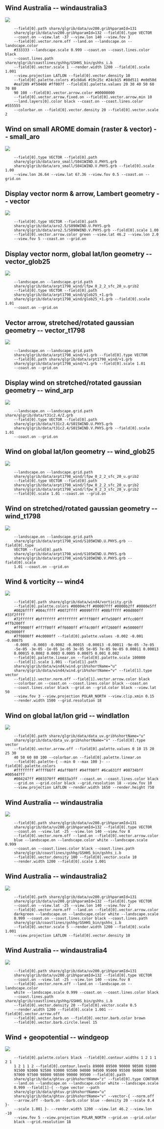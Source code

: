 ## Wind Australia -- windaustralia3
![](./share/glgrib/test/windaustralia3/TEST_0000.png)

```
    --field[0].path share/glgrib/data/uv200.grib%paramId=131 
    share/glgrib/data/uv200.grib%paramId=132 --field[0].type VECTOR 
    --coast.on --view.lat -37 --view.lon 140 --view.fov 3 
    --field[0].vector.norm.off --land.on --landscape.on --landscape.color 
    #333333 --landscape.scale 0.999 --coast.on --coast.lines.color black 
    --coast.lines.path share/glgrib/coastlines/gshhg/GSHHS_bin/gshhs_i.b 
    --field[0].vector.scale 1 --render.width 1200 --field[0].scale 1.001 
    --view.projection LATLON --field[0].vector.density 10 
    --field[0].palette.colors #1cb8a6 #19c25c #24cb15 #80d511 #e0d50d 
    #ea7209 #f50408 #ff007f --field[0].palette.values 20 30 40 50 60 70 80 
    90 100 --field[0].vector.arrow.color #00000000 
    --field[0].vector.arrow.fixed.on --field[0].vector.arrow.min 10 
    --land.layers[0].color black --coast.on --coast.lines.color #555555 
    --colorbar.on --field[0].vector.density 20 --field[0].vector.scale 2 
```
## Wind on small AROME domain (raster & vector) -- small_aro
![](./share/glgrib/test/small_aro/TEST_0000.png)

```
    --field[0].type VECTOR --field[0].path 
    share/glgrib/data/aro_small/S041WIND.U.PHYS.grb 
    share/glgrib/data/aro_small/S041WIND.V.PHYS.grb --field[0].scale 1.00 
    --view.lon 26.64 --view.lat 67.36 --view.fov 0.5 --coast.on --grid.on 
```
## Display vector norm & arrow, Lambert geometry -- vector
![](./share/glgrib/test/vector/TEST_0000.png)

```
    --field[0].type VECTOR --field[0].path 
    share/glgrib/data/aro2.5/S090WIND.U.PHYS.grb 
    share/glgrib/data/aro2.5/S090WIND.V.PHYS.grb --field[0].scale 1.00 
    --field[0].vector.arrow.color green --view.lat 46.2 --view.lon 2.0 
    --view.fov 5 --coast.on --grid.on 
```
## Display vector norm, global lat/lon geometry -- vector_glob25
![](./share/glgrib/test/vector_glob25/TEST_0000.png)

```
    --landscape.on --landscape.grid.path 
    share/glgrib/data/arpt1798_wind/lfpw_0_2_2_sfc_20_u.grib2 
    --field[0].type VECTOR --field[0].path 
    share/glgrib/data/arpt1798_wind/glob25_+1.grb 
    share/glgrib/data/arpt1798_wind/glob25_+1.grb --field[0].scale 1.01 
    --coast.on --grid.on 
```
## Vector arrow, stretched/rotated gaussian geometry -- vector_t1798
![](./share/glgrib/test/vector_t1798/TEST_0000.png)

```
    --landscape.on --landscape.grid.path 
    share/glgrib/data/arpt1798_wind/+1.grb --field[0].type VECTOR 
    --field[0].path share/glgrib/data/arpt1798_wind/+1.grb 
    share/glgrib/data/arpt1798_wind/+1.grb --field[0].scale 1.01 
    --coast.on --grid.on 
```
## Display wind on stretched/rotated gaussian geometry -- wind_arp
![](./share/glgrib/test/wind_arp/TEST_0000.png)

```
    --landscape.on --landscape.grid.path share/glgrib/data/t31c2.4/Z.grb 
    --field[0].type VECTOR --field[0].path 
    share/glgrib/data/t31c2.4/S015WIND.U.PHYS.grb 
    share/glgrib/data/t31c2.4/S015WIND.V.PHYS.grb --field[0].scale 1.01 
    --coast.on --grid.on 
```
## Wind on global lat/lon geometry -- wind_glob25
![](./share/glgrib/test/wind_glob25/TEST_0000.png)

```
    --landscape.on --landscape.grid.path 
    share/glgrib/data/arpt1798_wind/lfpw_0_2_2_sfc_20_u.grib2 
    --field[0].type VECTOR --field[0].path 
    share/glgrib/data/arpt1798_wind/lfpw_0_2_2_sfc_20_u.grib2 
    share/glgrib/data/arpt1798_wind/lfpw_0_2_3_sfc_20_v.grib2 
    --field[0].scale 1.01 --coast.on --grid.on 
```
## Wind on stretched/rotated gaussian geometry -- wind_t1798
![](./share/glgrib/test/wind_t1798/TEST_0000.png)

```
    --landscape.on --landscape.grid.path 
    share/glgrib/data/arpt1798_wind/S105WIND.U.PHYS.grb --field[0].type 
    VECTOR --field[0].path 
    share/glgrib/data/arpt1798_wind/S105WIND.U.PHYS.grb 
    share/glgrib/data/arpt1798_wind/S105WIND.V.PHYS.grb --field[0].scale 
    1.01 --coast.on --grid.on 
```
## Wind & vorticity -- wind4
![](./share/glgrib/test/wind4/TEST_0000.png)

```
    --field[0].path share/glgrib/data/wind4/vorticity.grib 
    --field[0].palette.colors #00004cff #00007fff #0000b2ff #0000e5ff 
    #0026ffff #004cffff #0072ffff #0099ffff #00bfffff #00d800ff #33f2ffff 
    #72ffffff #bfffffff #ffffffff #ffff00ff #ffe500ff #ffcc00ff #ffb200ff 
    #ff9900ff #ff7f00ff #ff6600ff #ff4c00ff #ff2600ff #e50000ff #b20000ff 
    #7f0000ff #4c0000ff --field[0].palette.values -0.002 -0.001 -0.00075 
    -0.0005 -0.0003 -0.0002 -0.00015 -0.00013 -0.00011 -9e-05 -7e-05 
    -5e-05 -3e-05 -1e-05 1e-05 3e-05 5e-05 7e-05 9e-05 0.00011 0.00013 
    0.00015 0.0002 0.0003 0.0005 0.00075 0.001 0.002 
    --field[0].palette.linear.on --field[0].palette.scale 100000 
    --field[1].scale 1.001 --field[1].path 
    share/glgrib/data/wind4/wind.grib%shortName="u" 
    share/glgrib/data/wind4/wind.grib%shortName="v" --field[1].type vector 
    --field[1].vector.norm.off --field[1].vector.arrow.color black 
    --colorbar.on --coast.on --coast.lines.color black --coast.on 
    --coast.lines.color black --grid.on --grid.color black --view.lat 50 
    --view.fov 3 --view.projection POLAR_NORTH --view.clip.xmin 0.15 
    --render.width 1500 --grid.resolution 18 
```
## Wind on global lat/lon grid -- windlatlon
![](./share/glgrib/test/windlatlon/TEST_0000.png)

```
    --field[0].path share/glgrib/data/data_uv.grib%shortName="u" 
    share/glgrib/data/data_uv.grib%shortName="v" --field[0].type vector 
    --field[0].vector.arrow.off --field[0].palette.values 0 10 15 20 25 30 
    40 50 60 80 100 --colorbar.on --field[0].palette.linear.on 
    --field[0].palette-{ --min 0 --max 100 }- --field[0].palette.colors 
    #ffffffff #ffff66ff #daff00ff #94ff00ff #6ca631ff #00734bff #005447ff 
    #004247ff #003370ff #0033a3ff --coast.on --coast.lines.color black 
    --grid.on --grid.color black --grid.resolution 18 --view.fov 10 
    --view.projection LATLON --render.width 1650 --render.height 750 
```
## Wind Australia -- windaustralia
![](./share/glgrib/test/windaustralia/TEST_0000.png)

```
    --field[0].path share/glgrib/data/uv200.grib%paramId=131 
    share/glgrib/data/uv200.grib%paramId=132 --field[0].type VECTOR 
    --coast.on --view.lat -25 --view.lon 140 --view.fov 8 
    --field[0].vector.norm.off --land.on --field[0].vector.arrow.color 
    blue --landscape.on --landscape.color white --landscape.scale 0.999 
    --coast.on --coast.lines.color black --coast.lines.path 
    share/glgrib/coastlines/gshhg/GSHHS_bin/gshhs_i.b 
    --field[0].vector.density 100 --field[0].vector.scale 10 
    --render.width 1200 --field[0].scale 1.001 
```
## Wind Australia -- windaustralia2
![](./share/glgrib/test/windaustralia2/TEST_0000.png)

```
    --field[0].path share/glgrib/data/uv200.grib%paramId=131 
    share/glgrib/data/uv200.grib%paramId=132 --field[0].type VECTOR 
    --coast.on --view.lat -25 --view.lon 140 --view.fov 2 
    --field[0].vector.norm.off --land.on --field[0].vector.arrow.color 
    darkgreen --landscape.on --landscape.color white --landscape.scale 
    0.999 --coast.on --coast.lines.color black --coast.lines.path 
    share/glgrib/coastlines/gshhg/GSHHS_bin/gshhs_i.b 
    --field[0].vector.scale 5 --render.width 1200 --field[0].scale 1.001 
    --view.projection LATLON --field[0].vector.density 10 
```
## Wind Australia -- windaustralia4
![](./share/glgrib/test/windaustralia4/TEST_0000.png)

```
    --field[0].path share/glgrib/data/uv200.grib%paramId=131 
    share/glgrib/data/uv200.grib%paramId=132 --field[0].type VECTOR 
    --coast.on --view.lat -25 --view.lon 140 --view.fov 8 
    --field[0].vector.norm.off --land.on --landscape.on --landscape.color 
    white --landscape.scale 0.999 --coast.on --coast.lines.color black 
    --coast.lines.path share/glgrib/coastlines/gshhg/GSHHS_bin/gshhs_i.b 
    --field[0].vector.density 20 --field[0].vector.scale 0.5 
    --render.width 1200 --field[0].scale 1.001 --field[0].vector.arrow.off 
    --field[0].vector.barb.on --field[0].vector.barb.color brown 
    --field[0].vector.barb.circle.level 15 
```
## Wind + geopotential -- windgeop
![](./share/glgrib/test/windgeop/TEST_0000.png)

```
    --field[0].palette.colors black --field[0].contour.widths 1 2 1 1 2 1 
    1 2 1 1 2 --field[0].contour.levels 89000 89500 90000 90500 91000 
    91500 92000 92500 93000 93500 94000 94500 95000 95500 96000 96500 
    97000 97500 98000 98500 99000 99500 --field[0].path 
    share/glgrib/data/ghtuv.grib%shortName="z" --field[0].type CONTOUR 
    --land.on --landscape.on --landscape.color white --landscape.scale 
    0.999 --field[1]-{ --type vector --path 
    share/glgrib/data/ghtuv.grib%shortName="u" 
    share/glgrib/data/ghtuv.grib%shortName="v" --vector-{ --norm.off 
    --arrow.off --barb.on --barb.color blue --density 20 --scale 0.4 }- 
    --scale 1.001 }- --render.width 1200 --view.lat 46.2 --view.lon -10 
    --view.fov 5 --view.projection POLAR_NORTH --grid.on --grid.color 
    black --grid.resolution 18 
```
